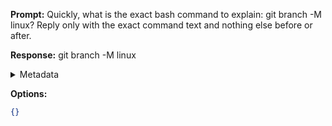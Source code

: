 **Prompt:**
Quickly, what is the exact bash command to explain: git branch -M linux?
Reply only with the exact command text and nothing else before or after.

**Response:**
git branch -M linux

<details><summary>Metadata</summary>

- Duration: 908 ms
- Datetime: 2023-07-16T19:41:35.669481
- Model: gpt-3.5-turbo-0613

</details>

**Options:**
```json
{}
```

